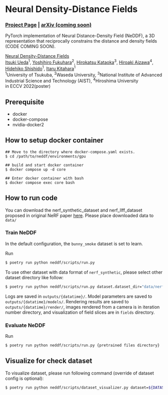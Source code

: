 # Neural Density-Distance Fields

### [Project Page](https://ueda0319.github.io/neddf/) | [arXiv (coming soon)]()

PyTorch implementation of Neural Distance-Density Field (NeDDF), a 3D representation that reciprocally constrains the distance and density fields (CODE COMING SOON).

[Neural Density-Distance Fields](http://tancik.com/nerf)  
[Itsuki Ueda](https://sites.google.com/image.iit.tsukuba.ac.jp/itsukiueda)<sup>1</sup>,
[Yoshihiro Fukuhara](https://gatheluck.net)<sup>2</sup>,
[Hirokatsu Kataoka](http://hirokatsukataoka.net)<sup>3</sup>,
[Hiroaki Aizawa](https://aizawan.github.io)<sup>4</sup>,
[Hidehiko Shishido](https://sites.google.com/image.iit.tsukuba.ac.jp/shishido)<sup>1</sup>,
[Itaru Kitahara](https://sites.google.com/image.iit.tsukuba.ac.jp/kitahara)<sup>1</sup> <br>
<sup>1</sup>University of Tsukuba, <sup>2</sup>Waseda University, <sup>3</sup>National Institute of Advanced Industrial Science and Technology (AIST), <sup>4</sup>Hiroshima University
<br>
in ECCV 2022(poster)

## Prerequisite

- docker
- docker-compose
- nvidia-docker2

## How to setup docker container

```
## Move to the directory where docker-compose.yaml exists.
$ cd /path/to/neddf/environments/gpu

## build and start docker container
$ docker compose up -d core

## Enter docker container with bash
$ docker compose exec core bash
```

## How to run code
You can download the nerf_synthetic_dataset and nerf_llff_dataset proposed in original NeRF paper [here](https://drive.google.com/drive/folders/128yBriW1IG_3NJ5Rp7APSTZsJqdJdfc1).
Please place downloaded data to `data/`

### Train NeDDF

In the default configuration, the `bunny_smoke` dataset is set to learn.

Run
```bash
$ poetry run python neddf/scripts/run.py
```

To use other dataset with data format of `nerf_synthetic`, please select other dataset directory like follow:
```bash
$ poetry run python neddf/scripts/run.py dataset.dataset_dir="data/nerf_synthetic/drums/"
```

Logs are saved in `outputs/{datatime}/`.
Model parameters are saved to `outputs/{datatime}/models/`.
Rendering results are saved to `outputs/{datatime}/render/`, images rendered from a camera is in iteration number directory, and visualization of field slices are in `fields` directory.

### Evaluate NeDDF

Run
```bash
$ poetry run python neddf/scripts/run.py {pretrained files directory}
```

## Visualize for check dataset
To visualize dataset, please run following command (override of dataset config is optional):
```bash
$ poetry run python neddf/scripts/dataset_visualizer.py dataset=${DATASET_NAME}
```